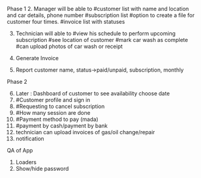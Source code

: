 Phase 1
2. Manager will be able to
    #customer list with name and location and car details, phone number
    #subscription list
    #option to create a file for customer four times.
    #invoice list with statuses 

3. Technician will able to
    #view his schedule to perform upcoming subscription
    #see location of customer
    #mark car wash as complete
    #can upload photos of car wash or receipt

4. Generate Invoice

5. Report  customer name, status->paid/unpaid, subscription, monthly

Phase 2

6. Later : Dashboard of customer to see availability choose date 
7. #Customer profile and sign in
8. #Requesting to cancel subscription 
9. #How many session are done 
10. #Payment method to pay (mada)
11. #payment by cash/payment by bank 
12. technician can upload invoices of gas/oil change/repair 
13. notification

QA of App

1. Loaders
2. Show/hide password
